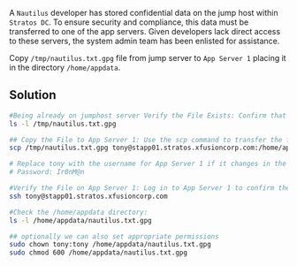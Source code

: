 A `Nautilus` developer has stored confidential data on the jump host within `Stratos DC`. To ensure security and compliance, this data must be transferred to one of the app servers. Given developers lack direct access to these servers, the system admin team has been enlisted for assistance.

Copy `/tmp/nautilus.txt.gpg` file from jump server to `App Server 1` placing it in the directory `/home/appdata`.
## Solution
```bash
#Being already on jumphost server Verify the File Exists: Confirm that the file /tmp/nautilus.txt.gpg exists on the jump
ls -l /tmp/nautilus.txt.gpg

## Copy the File to App Server 1: Use the scp command to transfer the file to App Server 1:
scp /tmp/nautilus.txt.gpg tony@stapp01.stratos.xfusioncorp.com:/home/appdata/

# Replace tony with the username for App Server 1 if it changes in the future.
# Password: Ir0nM@n

#Verify the File on App Server 1: Log in to App Server 1 to confirm the file transfer:
ssh tony@stapp01.stratos.xfusioncorp.com

#Check the /home/appdata directory:
ls -l /home/appdata/nautilus.txt.gpg

## optionally we can also set appropriate permissions
sudo chown tony:tony /home/appdata/nautilus.txt.gpg
sudo chmod 600 /home/appdata/nautilus.txt.gpg
```